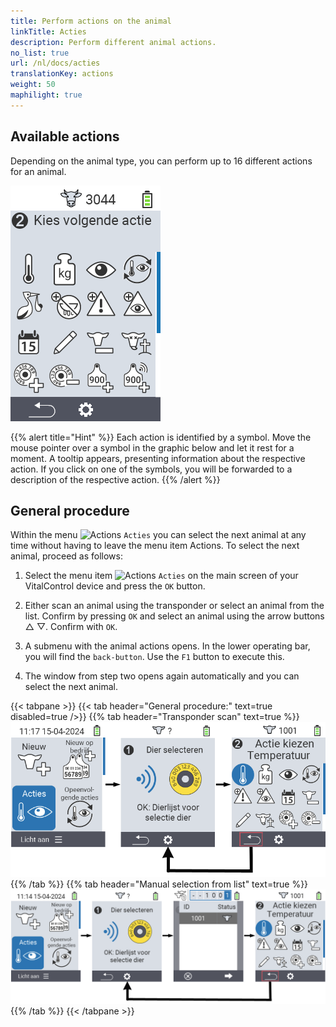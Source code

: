 ```yaml
---
title: Perform actions on the animal
linkTitle: Acties
description: Perform different animal actions.
no_list: true
url: /nl/docs/acties
translationKey: actions
weight: 50
maphilight: true
---
```

## Available actions

Depending on the animal type, you can perform up to 16 different actions for an animal.


<img src="images/menu2.png" alt="VitalControl Actions" title="Actions" usemap="#workmap" class="maphilight" />

<map name="workmap">
  <area shape="rect" coords="3,100,60,165" alt="Temperatuur" title="Measure fever in your animals&#10;Mouse click: open documentation" href="/nl/docs/acties/measure-temperature/">
  <area shape="rect" coords="60,100,118,165" alt="Weging" title="Record the weight of your animals&#10;Mouse click: open documentation" href="/nl/docs/acties/record-weight/">
  <area shape="rect" coords="118,100,174,165" alt="Beoordeling" title="Rate your animals&#10;Mouse click: open documentation" href="/nl/docs/acties/rating/">
  <area shape="rect" coords="174,100,230,165" alt="Opeenvolgende acties" title="Applying and setting the chain of action&#10;Mouse click: open documentation" href="/nl/docs/chain-of-actions/">
   <area shape="rect" coords="3,165,60,225" alt="Kalving" title="Register a calving&#10;Mouse click: open documentation" href="/nl/docs/acties/calving/">
   <area shape="rect" coords="60,165,120,225" alt="Droog zetten" title=" Dry off a cow or add her to the fresh cows list&#10;Mouse click: open documentation" href="/nl/docs/acties/dry-off/">
   <area shape="rect" coords="120,165,175,225" alt="Alarm" title="Add and remove animals from the alarm list&#10;Mouse click: open documentation" href="/nl/docs/acties/alarm/">
   <area shape="rect" coords="175,165,230,225" alt="bekijken" title="Put animals on the on-watch list or remove them&#10;Mouse click: open documentation" href="/nl/docs/acties/on-watch/">
   <area shape="rect" coords="3,225,60,280" alt="Dierhistorie" title="View an animal’s history&#10;Mouse click: open documentation" href="/nl/docs/acties/animal-history/">
   <area shape="rect" coords="60,225,120,280" alt="Veranderen" title="Edit data of the selected animal&#10;Mouse click: open documentation" href="/nl/docs/acties/edit/">
   <area shape="rect" coords="120,225,175,280" alt="Afmelden" title="Unregister an animal&#10;Mouse click: open documentation" href="/nl/docs/acties/unregister/">
   <area shape="rect" coords="175,225,230,280" alt="Animal loss" title="Register an animal loss&#10;Mouse click: open documentation" href="/nl/docs/acties/animal-loss/">
   <area shape="rect" coords="3,280,60,337" alt="Dier verloren" title="Assign a transponder to an animal&#10;Mouse click: open documentation" href="/nl/docs/acties/link-transponder/">
   <area shape="rect" coords="55,280,120,337" alt="Transponder afnemen" title="Remove the transponder link to an animal&#10;Mouse click: open documentation" href="/nl/docs/acties/unlink-transponder/">
   <area shape="rect" coords="120,280,175,337" alt="Link dier ID manueel" title="Assign a national animal ID to an animal that does not have a national animal ID&#10;Mouse click: open documentation" href="/nl/docs/acties/link-animal-id/#link-dier-id">
   <area shape="rect" coords="175,280,230,337" alt="Link dier ID with scan" title="Assign a national animal ID to an animal that does not have a national animal ID&#10;Mouse click: open documentation" href="/nl/docs/acties/link-animal-id/#link-animal-id-with-electronic-ear-tag-scan">

   <area shape="rect" coords="100,340,140,375" alt="Instellingen" title="Call up the settings&#10;Mouse click: to the documentation" href="/nl/docs/acties/settings/#menuonderdelen">

</map>

{{% alert title="Hint" %}}
Each action is identified by a symbol. Move the mouse pointer over a symbol in the graphic below and let it rest for a moment. A tooltip appears, presenting information about the respective action. If you click on one of the symbols, you will be forwarded to a description of the respective action.
{{% /alert %}}

## General procedure

Within the menu  <img src="/icons/actions.svg" width="40" align="bottom" alt="Actions" /> `Acties` you can select the next animal at any time without having to leave the menu item Actions. To select the next animal, proceed as follows:

1. Select the menu item  <img src="/icons/actions.svg" width="40" align="bottom" alt="Actions" /> `Acties` on the main screen of your VitalControl device and press the `OK` button.

2. Either scan an animal using the transponder or select an animal from the list. Confirm by pressing `OK` and select an animal using the arrow buttons △ ▽. Confirm with `OK`.

3. A submenu with the animal actions opens. In the lower operating bar, you will find the `back-button`. Use the `F1` button to execute this.

4. The window from step two opens again automatically and you can select the next animal.

{{< tabpane >}}
{{< tab header="General procedure:" text=true disabled=true />}}
{{% tab header="Transponder scan" text=true %}}
![VitalControl: Menu Actions General procedure](images/naechstestier2.png "General procedure")
{{% /tab %}}
{{% tab header="Manual selection from list" text=true %}}
![VitalControl: Menu Actions General procedure](images/naechstestier.png "General procedure")
{{% /tab %}}
{{< /tabpane >}}

